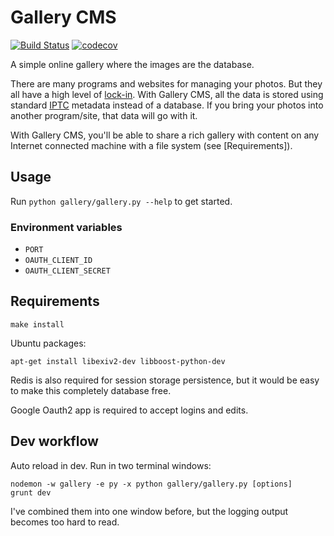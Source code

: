 Gallery CMS
===========

[![Build Status](https://travis-ci.org/crccheck/gallery-cms.svg?branch=master)](https://travis-ci.org/crccheck/gallery-cms) [![codecov](https://codecov.io/gh/crccheck/gallery-cms/branch/master/graph/badge.svg)](https://codecov.io/gh/crccheck/gallery-cms)

A simple online gallery where the images are the database.

There are many programs and websites for managing your photos. But they all
have a high level of [lock-in]. With Gallery CMS, all the data is stored using
standard [IPTC] metadata instead of a database. If you bring your photos into
another program/site, that data will go with it.

With Gallery CMS, you'll be able to share a rich gallery with content on any
Internet connected machine with a file system (see [Requirements]).

  [lock-in]: https://en.wikipedia.org/wiki/Vendor_lock-in
  [IPTC]: http://www.sno.phy.queensu.ca/~phil/exiftool/TagNames/IPTC.html


Usage
-----

Run `python gallery/gallery.py --help` to get started.

### Environment variables

* `PORT`
* `OAUTH_CLIENT_ID`
* `OAUTH_CLIENT_SECRET`


Requirements
------------

    make install

Ubuntu packages:

    apt-get install libexiv2-dev libboost-python-dev

Redis is also required for session storage persistence, but it would be easy to
make this completely database free.

Google Oauth2 app is required to accept logins and edits.


Dev workflow
------------

Auto reload in dev. Run in two terminal windows:

    nodemon -w gallery -e py -x python gallery/gallery.py [options]
    grunt dev

I've combined them into one window before, but the logging output becomes too
hard to read.
